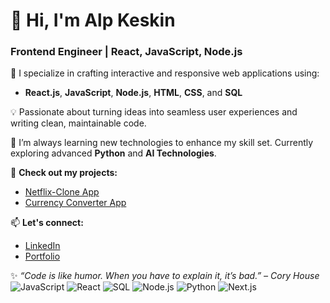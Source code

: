 # 👋 Hi, I'm Alp Keskin  
### Frontend Engineer | React, JavaScript, Node.js  

🚀 I specialize in crafting interactive and responsive web applications using:  
- **React.js**, **JavaScript**, **Node.js**, **HTML**, **CSS**, and **SQL**  

💡 Passionate about turning ideas into seamless user experiences and writing clean, maintainable code.  

🌱 I’m always learning new technologies to enhance my skill set. Currently exploring advanced **Python** and **AI Technologies**.  

🔗 **Check out my projects:**  
- [Netflix-Clone App](https://github.com/alpinowski/netflix-clone)  
- [Currency Converter App](https://github.com/alpinowski/CurrencyConverter)  

📫 **Let's connect:**  
- [LinkedIn](https://www.linkedin.com/in/alp-keskin/)  
- [Portfolio](https://alpkeskin.info/)  

✨ *“Code is like humor. When you have to explain it, it’s bad.” – Cory House*  
![JavaScript](https://img.shields.io/badge/JavaScript-F7DF1E?style=flat-square&logo=javascript&logoColor=black)
![React](https://img.shields.io/badge/React-61DAFB?style=flat-square&logo=react&logoColor=black)
![SQL](https://img.shields.io/badge/SQL-4479A1?style=flat-square&logo=postgresql&logoColor=white)
![Node.js](https://img.shields.io/badge/Node.js-339933?style=flat-square&logo=nodedotjs&logoColor=white)
![Python](https://img.shields.io/badge/Python-3776AB?style=flat-square&logo=python&logoColor=white)
![Next.js](https://img.shields.io/badge/Next.js-000000?style=flat-square&logo=nextdotjs&logoColor=white)
